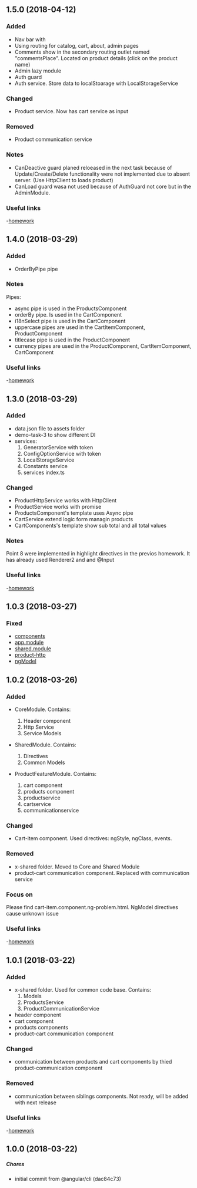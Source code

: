 <a name="1.5.0"></a>
## 1.5.0 (2018-04-12)

### Added
- Nav bar with
- Using routing for catalog, cart, about, admin pages
- Comments show in the secondary routing outlet named "commentsPlace". Located on product details (click on the product name)
- Admin lazy module
- Auth guard
- Auth service. Store data to localStoarage with LocalStorageService

### Changed
- Product service. Now has cart service as input

### Removed
- Product communication service

### Notes
- CanDeactive guard planed reloeased in the next task because of Update/Create/Delete functionality were not implemented due to absent server. (Use HttpClient to loads product)
- CanLoad guard wasa not used because of AuthGuard not core but in the AdminModule.

### Useful links
-[homework](homework/HomeTask_5.txt)


<a name="1.4.0"></a>
## 1.4.0 (2018-03-29)

### Added
- OrderByPipe pipe

### Notes
Pipes:
- async pipe is used in the ProductsComponent
- orderBy pipe. Is used in the CartComponent
- i18nSelect pipe is used in the CartComponent
- uppercase pipes are used in the CartItemComponent, ProductComponent
- titlecase pipe is used in the ProductComponent
- currency pipes are used in the ProductComponent, CartItemComponent, CartComponent

### Useful links
-[homework](homework/HomeTask_4.txt)

<a name="1.3.0"></a>
## 1.3.0 (2018-03-29)

### Added
- data.json file to assets folder
- demo-task-3 to show different DI
- services:
	1. GeneratorService with token
	2. ConfigOptionService with token
	3. LocalStorageService
	4. Constants service
	5. services index.ts

### Changed
- ProductHttpService works with HttpClient
- ProductService works with promise
- ProductsComponent's template uses Async pipe
- CartService extend logic form managin products
- CartComponents's template show sub total and all total values
	
### Notes
Point 8 were implemented in highlight directives in the previos homework.
It has already used Renderer2 and and @Input

### Useful links
-[homework](homework/HomeTask_3.txt)

<a name="1.0.3"></a>
## 1.0.3 (2018-03-27)

### Fixed
- [components](https://github.com/RomanKhomenko/angular5-cdp/issues/1)
- [app.module](https://github.com/RomanKhomenko/angular5-cdp/issues/2)
- [shared.module](https://github.com/RomanKhomenko/angular5-cdp/issues/3)
- [product-http](https://github.com/RomanKhomenko/angular5-cdp/issues/4)
- [ngModel](https://github.com/RomanKhomenko/angular5-cdp/issues/4)

<a name="1.0.2"></a>
## 1.0.2 (2018-03-26)

### Added
- CoreModule. Contains:
	1. Header component
	2. Http Service
	3. Service Models
	
- SharedModule. Contains:
	1. Directives
	2. Common Models
	
- ProductFeatureModule. Contains:
	1. cart component
	2. products component
	3. productservice
	4. cartservice
	5. communicationservice

### Changed
- Cart-item component. Used directives: ngStyle, ngClass, events.

### Removed
- x-shared folder. Moved to Core and Shared Module
- product-cart communication component. Replaced with communication service

### Focus on
Please find cart-item.component.ng-problem.html. NgModel directives cause unknown issue

### Useful links
-[homework](homework/HomeTask_2.txt)

<a name="1.0.1"></a>
## 1.0.1 (2018-03-22)

### Added
- x-shared folder. Used for common code base. 
    Contains:
    1. Models
    2. ProductsService
    3. ProductCommunicationService
- header component
- cart component
- products components
- product-cart communication component 

### Changed
- communication between products and cart components by thied product-communication component

### Removed
- communication between siblings components. Not ready, will be added with next release

### Useful links
-[homework](homework/HomeTask_1.txt)

<a name="1.0.0"></a>
## 1.0.0 (2018-03-22)

##### Chores

*  initial commit from @angular/cli (dac84c73)

